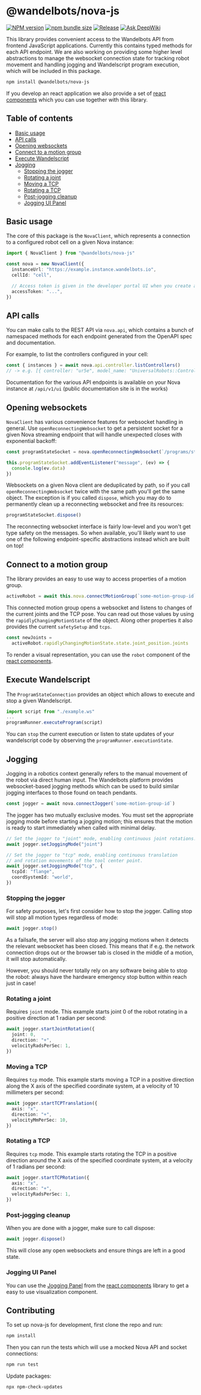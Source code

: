 # @wandelbots/nova-js

[![NPM version](https://img.shields.io/npm/v/@wandelbots/nova-js.svg)](https://npmjs.org/package/@wandelbots/nova-js) [![npm bundle size](https://img.shields.io/bundlephobia/minzip/@wandelbots/nova-js)](https://bundlephobia.com/package/@wandelbots/nova-js) [![Release](https://github.com/wandelbotsgmbh/nova-js/actions/workflows/release.yml/badge.svg)](https://github.com/wandelbotsgmbh/nova-js/actions/workflows/release.yml) [![Ask DeepWiki](https://deepwiki.com/badge.svg)](https://deepwiki.com/wandelbotsgmbh/nova-js)

This library provides convenient access to the Wandelbots API from frontend JavaScript applications. Currently this contains typed methods for each API endpoint. We are also working on providing some higher level abstractions to manage the websocket connection state for tracking robot movement and handling jogging and Wandelscript program execution, which will be included in this package.

```bash
npm install @wandelbots/nova-js
```

If you develop an react application we also provide a set of [react components](https://github.com/wandelbotsgmbh/wandelbots-js-react-components) which you can use together with this library.

## Table of contents

- [Basic usage](#basic-usage)
- [API calls](#api-calls)
- [Opening websockets](#opening-websockets)
- [Connect to a motion group](#connect-to-a-motion-group)
- [Execute Wandelscript](#execute-wandelscript)
- [Jogging](#jogging)
  - [Stopping the jogger](#stopping-the-jogger)
  - [Rotating a joint](#rotating-a-joint)
  - [Moving a TCP](#moving-the-tcp)
  - [Rotating a TCP](#rotating-the-tcp)
  - [Post-jogging cleanup](#post-jogging-cleanup)
  - [Jogging UI Panel](#jogging-ui-panel)

## Basic usage

The core of this package is the `NovaClient`, which represents a connection to a configured robot cell on a given Nova instance:

```ts
import { NovaClient } from "@wandelbots/nova-js"

const nova = new NovaClient({
  instanceUrl: "https://example.instance.wandelbots.io",
  cellId: "cell",

  // Access token is given in the developer portal UI when you create an instance
  accessToken: "...",
})
```

## API calls

You can make calls to the REST API via `nova.api`, which contains a bunch of namespaced methods for each endpoint generated from the OpenAPI spec and documentation.

For example, to list the controllers configured in your cell:

```ts
const { instances } = await nova.api.controller.listControllers()
// -> e.g. [{ controller: "ur5e", model_name: "UniversalRobots::Controller", ... }, ...]
```

Documentation for the various API endpoints is available on your Nova instance at `/api/v1/ui` (public documentation site is in the works)

## Opening websockets

`NovaClient` has various convenience features for websocket handling in general. Use `openReconnectingWebsocket` to get a persistent socket for a given Nova streaming endpoint that will handle unexpected closes with exponential backoff:

```ts
const programStateSocket = nova.openReconnectingWebsocket(`/programs/state`)

this.programStateSocket.addEventListener("message", (ev) => {
  console.log(ev.data)
})
```

Websockets on a given Nova client are deduplicated by path, so if you call `openReconnectingWebsocket` twice with the same path you'll get the same object. The exception is if you called `dispose`, which you may do to permanently clean up a reconnecting websocket and free its resources:

```ts
programStateSocket.dispose()
```

The reconnecting websocket interface is fairly low-level and you won't get type safety on the messages. So when available, you'll likely want to use one of the following endpoint-specific abstractions instead which are built on top!

## Connect to a motion group

The library provides an easy to use way to access properties of a motion group.

```ts
activeRobot = await this.nova.connectMotionGroup(`some-motion-group-id`)
```

This connected motion group opens a websocket and listens to changes of the current joints and the TCP pose. You can read out those values by using the `rapidlyChangingMotionState` of the object. Along other properties it also provides the current `safetySetup` and `tcps`.

```ts
const newJoints =
  activeRobot.rapidlyChangingMotionState.state.joint_position.joints
```

To render a visual representation, you can use the `robot` component of the [react components](https://wandelbotsgmbh.github.io/wandelbots-js-react-components/?path=/docs/3d-view-robot--docs).

## Execute Wandelscript

The `ProgramStateConnection` provides an object which allows to execute and stop a given Wandelscript.

```ts
import script from "./example.ws"
...
programRunner.executeProgram(script)
```

You can `stop` the current execution or listen to state updates of your wandelscript code by observing the `programRunner.executionState`.

## Jogging

Jogging in a robotics context generally refers to the manual movement of the robot via direct human input. The Wandelbots platform provides websocket-based jogging methods which can be used to build similar jogging interfaces to those found on teach pendants.

```ts
const jogger = await nova.connectJogger(`some-motion-group-id`)
```

The jogger has two mutually exclusive modes. You must set the appropriate jogging mode before starting a jogging motion; this ensures that the motion is ready to start immediately when called with minimal delay.

```ts
// Set the jogger to "joint" mode, enabling continuous joint rotations.
await jogger.setJoggingMode("joint")

// Set the jogger to "tcp" mode, enabling continuous translation
// and rotation movements of the tool center point.
await jogger.setJoggingMode("tcp", {
  tcpId: "flange",
  coordSystemId: "world",
})
```

### Stopping the jogger

For safety purposes, let's first consider how to stop the jogger. Calling stop will stop all motion types regardless of mode:

```ts
await jogger.stop()
```

As a failsafe, the server will also stop any jogging motions when it detects the relevant websocket has been closed. This means that if e.g. the network connection drops out or the browser tab is closed in the middle of a motion, it will stop automatically.

However, you should never totally rely on any software being able to stop the robot: always have the hardware emergency stop button within reach just in case!

### Rotating a joint

Requires `joint` mode. This example starts joint 0 of the robot rotating in a positive direction at 1 radian per second:

```ts
await jogger.startJointRotation({
  joint: 0,
  direction: "+",
  velocityRadsPerSec: 1,
})
```

### Moving a TCP

Requires `tcp` mode. This example starts moving a TCP in a positive direction along the X axis of the specified coordinate system, at a velocity of 10 millimeters per second:

```ts
await jogger.startTCPTranslation({
  axis: "x",
  direction: "+",
  velocityMmPerSec: 10,
})
```

### Rotating a TCP

Requires `tcp` mode. This example starts rotating the TCP in a positive direction around the X axis of the specified coordinate system, at a velocity of 1 radians per second:

```ts
await jogger.startTCPRotation({
  axis: "x",
  direction: "+",
  velocityRadsPerSec: 1,
})
```

### Post-jogging cleanup

When you are done with a jogger, make sure to call dispose:

```ts
await jogger.dispose()
```

This will close any open websockets and ensure things are left in a good state.

### Jogging UI Panel

You can use the [Jogging Panel](https://wandelbotsgmbh.github.io/wandelbots-js-react-components/?path=/docs/jogging-joggingpanel--docs) from the [react components](https://github.com/wandelbotsgmbh/wandelbots-js-react-components) library to get a easy to use visualization component.

## Contributing

To set up nova-js for development, first clone the repo and run:

```bash
npm install
```

Then you can run the tests which will use a mocked Nova API and socket connections:

```bash
npm run test
```

Update packages:

```bash
npx npm-check-updates
```
